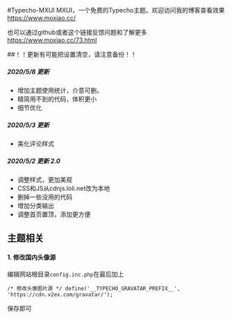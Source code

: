 #Typecho-MXUI
MXUI，一个免费的Typecho主题。欢迎访问我的博客查看效果 https://www.moxiao.cc/

也可以通过github或者这个链接反馈问题和了解更多 https://www.moxiao.cc/73.html

##！！更新有可能把设置清空，请注意备份！！


##### 2020/5/8 更新
- 增加主题使用统计，介意可删。
- 精简用不到的代码，体积更小
- 细节优化

##### 2020/5/3 更新
- 美化评论样式

##### 2020/5/2 更新 2.0
- 调整样式，更加美观
- CSS和JS从cdnjs.loli.net改为本地
- 删掉一些没用的代码
- 增加分类输出
- 调整首页置顶，添加更方便



## 主题相关

#### 1. 修改国内头像源
编辑网站根目录`config.inc.php`在最后加上

`
/* 修改头像图片源 */
define('__TYPECHO_GRAVATAR_PREFIX__', 'https://cdn.v2ex.com/gravatar/');
`

保存即可
